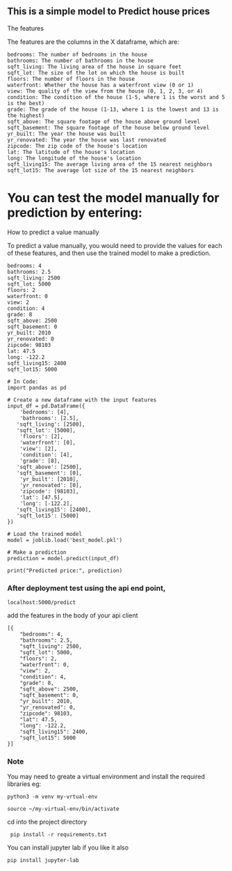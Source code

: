 ## This is a simple model to Predict house prices


The features

The features are the columns in the X dataframe, which are:

    bedrooms: The number of bedrooms in the house
    bathrooms: The number of bathrooms in the house
    sqft_living: The living area of the house in square feet
    sqft_lot: The size of the lot on which the house is built
    floors: The number of floors in the house
    waterfront: Whether the house has a waterfront view (0 or 1)
    view: The quality of the view from the house (0, 1, 2, 3, or 4)
    condition: The condition of the house (1-5, where 1 is the worst and 5 is the best)
    grade: The grade of the house (1-13, where 1 is the lowest and 13 is the highest)
    sqft_above: The square footage of the house above ground level
    sqft_basement: The square footage of the house below ground level
    yr_built: The year the house was built
    yr_renovated: The year the house was last renovated
    zipcode: The zip code of the house's location
    lat: The latitude of the house's location
    long: The longitude of the house's location
    sqft_living15: The average living area of the 15 nearest neighbors
    sqft_lot15: The average lot size of the 15 nearest neighbors


# You can test the model manually for prediction by entering:

How to predict a value manually

To predict a value manually, you would need to provide the values for each of these features, and then use the trained model to make a prediction.


    bedrooms: 4
    bathrooms: 2.5
    sqft_living: 2500
    sqft_lot: 5000
    floors: 2
    waterfront: 0
    view: 2
    condition: 4
    grade: 8
    sqft_above: 2500
    sqft_basement: 0
    yr_built: 2010
    yr_renovated: 0
    zipcode: 98103
    lat: 47.5
    long: -122.2
    sqft_living15: 2400
    sqft_lot15: 5000

```
# In Code:
import pandas as pd

# Create a new dataframe with the input features
input_df = pd.DataFrame({
    'bedrooms': [4],
    'bathrooms': [2.5],
   'sqft_living': [2500],
   'sqft_lot': [5000],
    'floors': [2],
    'waterfront': [0],
    'view': [2],
    'condition': [4],
    'grade': [8],
   'sqft_above': [2500],
   'sqft_basement': [0],
    'yr_built': [2010],
    'yr_renovated': [0],
    'zipcode': [98103],
    'lat': [47.5],
    'long': [-122.2],
   'sqft_living15': [2400],
   'sqft_lot15': [5000]
})

# Load the trained model
model = joblib.load('best_model.pkl')

# Make a prediction
prediction = model.predict(input_df)

print("Predicted price:", prediction)

```

###  After deployment test using the api end point, 

`localhost:5000/predict` 

add the features in the body of your api client

```
[{
    "bedrooms": 4,
    "bathrooms": 2.5,
    "sqft_living": 2500,
    "sqft_lot": 5000,
    "floors": 2,
    "waterfront": 0,
    "view": 2,
    "condition": 4,
    "grade": 8,
    "sqft_above": 2500,
    "sqft_basement": 0,
    "yr_built": 2010,
    "yr_renovated": 0,
    "zipcode": 98103,
    "lat": 47.5,
    "long": -122.2,
    "sqft_living15": 2400,
    "sqft_lot15": 5000
}]

```

### Note 
You may need to greate a virtual environment and install the required libraries eg:

`python3 -m venv my-vrtual-env`

`source ~/my-virtual-env/bin/activate`

cd into the project directory

` pip install -r requirements.txt`

You can install jupyter lab if you like it also

`pip install jupyter-lab`